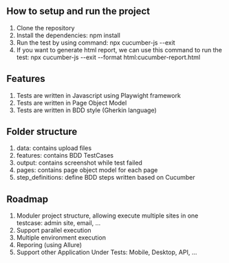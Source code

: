## How to setup and run the project
1. Clone the repository
2. Install the dependencies: npm install
3. Run the test by using command: npx cucumber-js --exit
4. If you want to generate html report, we can use this command to run the test: npx cucumber-js --exit --format html:cucumber-report.html

## Features
1. Tests are written in Javascript using Playwight framework
2. Tests are written in Page Object Model
3. Tests are written in BDD style (Gherkin language)

## Folder structure
1. data: contains upload files
2. features: contains BDD TestCases
3. output: contains screenshot while test failed
4. pages: contains page object model for each page
5. step_definitions: define BDD steps written based on Cucumber

## Roadmap
1. Moduler project structure, allowing execute multiple sites in one testcase: admin site, email, ...
2. Support parallel execution
3. Multiple environment execution
4. Reporing (using Allure)
5. Support other Application Under Tests: Mobile, Desktop, API, ...